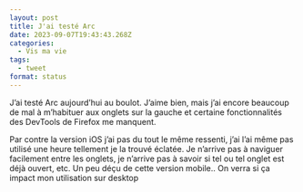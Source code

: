 ```yaml
---
layout: post
title: J'ai testé Arc
date: 2023-09-07T19:43:43.268Z
categories:
  - Vis ma vie
tags:
  - tweet
format: status
---
```

J’ai testé Arc aujourd’hui au boulot. J’aime bien, mais j’ai encore beaucoup de mal à m’habituer aux onglets sur la gauche et certaine fonctionnalités des DevTools de Firefox me manquent.

Par contre la version iOS j’ai pas du tout le même ressenti, j’ai l’ai même pas utilisé une heure tellement je la trouvé éclatée. Je n’arrive pas à naviguer facilement entre les onglets, je n’arrive pas à savoir si tel ou tel onglet est déjà ouvert, etc. Un peu déçu de cette version mobile.. On verra si ça impact mon utilisation sur desktop